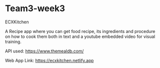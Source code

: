 # Team3-week3

ECXKitchen

A Recipe app where you can get food recipe, its ingredients and procedure on how to cook them both in text and a youtube embedded video for visual training.

API used: https://www.themealdb.com/

Web App Link: https://ecxkitchen.netlify.app

